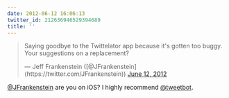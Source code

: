 ```yaml
---
date: 2012-06-12 16:06:13
twitter_id: 212636946529394689
title: ''
---
```


<blockquote class="twitter-tweet"><p lang="en" dir="ltr">Saying goodbye to the Twittelator app because it&#39;s gotten too buggy. Your suggestions on a replacement?</p>&mdash; Jeff Frankenstein ([@JFrankenstein](https://twitter.com/JFrankenstein)) <a href="https://twitter.com/JFrankenstein/status/212623474320093184?ref_src=twsrc%5Etfw">June 12, 2012</a></blockquote>
<script async src="https://platform.twitter.com/widgets.js" charset="utf-8"></script>

[@JFrankenstein](https://twitter.com/JFrankenstein) are you on iOS? I highly recommend [@tweetbot](https://twitter.com/tweetbot).
